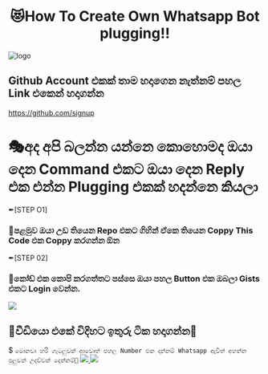 <h1 align="center"><b> 😻How To Create Own Whatsapp Bot plugging!!  </b></h1>

![logo](https://telegra.ph/file/b003945dfcfda709be866.jpg)



## Github Account එකක් තාම හදාගෙන නැත්නම් පහල Link එකෙන් හදාගන්න
https://github.com/signup

# 🎭අද අපි බලන්න යන්නෙ කොහොමද ඔයා දෙන Command එකට ඔයා දෙන Reply එක එන්න Plugging එකක් හදන්නෙ කියලා

✒[STEP O1]
### 🔳පළමුව ඔයා උඩ තියෙන Repo එකට ගිහින් ඒකෙ තියෙන Coppy This Code එක Coppy කරගන්න ඕන

✒[STEP 02]
### 🔳කෝඩ් එක කොපි කරගත්තට පස්සෙ ඔයා පහල Button එක ඔබලා Gists එකට Login වෙන්න.
</a>
  <a href="https://gist.github.com/">
    <img src="https://img.shields.io/static/v1?label=CLICK&message=Gists%20X&color=purple&style=plastic">

  </a>

## 🔏වීඩියො එකේ විදිහට ඉතුරු ටික හදාගන්න🙂
$ `මොනවා හරි ගැටලුවක් ආවොත් පහල Number එක දාන්නම් Whatsapp ඇවිත් අහන්න පුලුවන් උදව්වක් දෙන්නම්🙇`
</a>
  <a href="https://wa.me/94786598862">
    <img src="https://img.shields.io/badge/Contact%20Me%20On%20Whatsapp-Amiru%20Pasandul%20-purple&style=plastic">
 <a href="https://youtu.be/F8n0at_rddo">
    <img src="https://img.shields.io/badge/Click%20Button-Yt%20Video%20-purple&style=plastic">

  </a>
